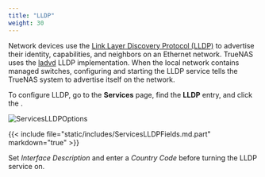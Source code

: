 ```yaml
---
title: "LLDP"
weight: 30
---
```


Network devices use the [Link Layer Discovery Protocol (LLDP)](https://tools.ietf.org/html/rfc4957) to advertise their identity, capabilities, and neighbors on an Ethernet network.
TrueNAS uses the [ladvd](https://github.com/sspans/ladvd) LLDP implementation.
When the local network contains managed switches, configuring and starting the LLDP service tells the TrueNAS system to advertise itself on the network.

To configure LLDP, go to the **Services** page, find the **LLDP** entry, and click the <i class="fa fa-pencil" aria-hidden="true" title="Configure"></i>.

![ServicesLLDPOptions](/images/CORE/12.0/ServicesLLDPOptions.png "LLDP Service Options")

{{< include file="static/includes/ServicesLLDPFields.md.part" markdown="true" >}}

Set *Interface Description* and enter a *Country Code* before turning the LLDP service on.
